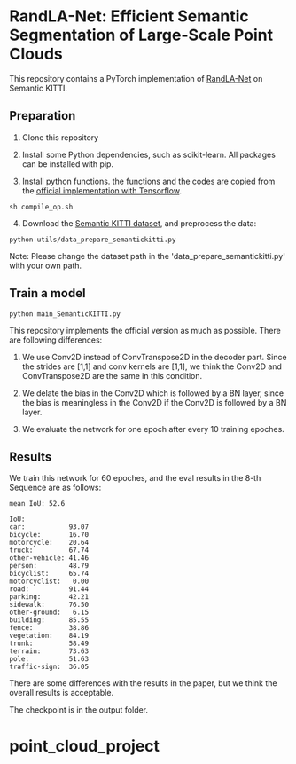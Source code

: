 # RandLA-Net: Efficient Semantic Segmentation of Large-Scale Point Clouds

This repository contains a PyTorch implementation of [RandLA-Net](http://arxiv.org/abs/1911.11236) on Semantic KITTI.

## Preparation

1. Clone this repository

2. Install some Python dependencies, such as scikit-learn. All packages can be installed with pip.

3. Install python functions. the functions and the codes are copied from the [official implementation with Tensorflow](https://github.com/QingyongHu/RandLA-Net).

```
sh compile_op.sh
```
4. Download the [Semantic KITTI dataset](http://semantic-kitti.org/dataset.html#download), and preprocess the data:
  ```
  python utils/data_prepare_semantickitti.py
  ```
   Note: Please change the dataset path in the 'data_prepare_semantickitti.py' with your own path.


## Train a model

  ```
  python main_SemanticKITTI.py
  ```

This repository implements the official version as much as possible. There are following differences:

1) We use Conv2D instead of ConvTranspose2D in the decoder part. Since the strides are [1,1] and conv kernels are [1,1], we think the Conv2D and ConvTranspose2D are the same in this condition.

2) We delate the bias in the Conv2D which is followed by a BN layer, since the bias is meaningless in the Conv2D if the Conv2D is followed by a BN layer.

3) We evaluate the network for one epoch after every 10 training epoches.


## Results
We train this network for 60 epoches, and the eval results in the 8-th Sequence are as follows:

```
mean IoU: 52.6

IoU: 
car:           93.07
bicycle:       16.70
motorcycle:    20.64
truck:         67.74
other-vehicle: 41.46
person:        48.79
bicyclist:     65.74
motorcyclist:   0.00
road:          91.44
parking:       42.21
sidewalk:      76.50
other-ground:   6.15
building:      85.55
fence:         38.86
vegetation:    84.19
trunk:         58.49
terrain:       73.63
pole:          51.63
traffic-sign:  36.05
```

There are some differences with the results in the paper, but we think the overall results is acceptable. 

The checkpoint is in the output folder.
# point_cloud_project

